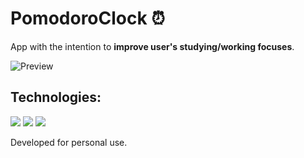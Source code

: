 # PomodoroClock ⏰

App with the intention to **improve user's studying/working focuses**.

![Preview](.github\preview.png)

## Technologies:
<div>
 <img src="https://img.shields.io/badge/TypeScript-007ACC?style=for-the-badge&logo=typescript&logoColor=white">
 <img src="https://img.shields.io/badge/React-20232A?style=for-the-badge&logo=react&logoColor=61DAFB">
 <img src="https://img.shields.io/badge/Tailwind_CSS-38B2AC?style=for-the-badge&logo=tailwind-css&logoColor=white">
</div>


Developed for personal use.
